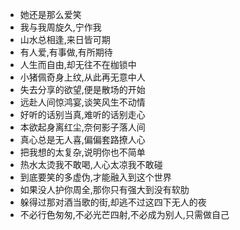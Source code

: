 - 她还是那么爱笑
- 我与我周旋久,宁作我
- 山水总相逢,来日皆可期
- 有人爱,有事做,有所期待
- 人生而自由,却无往不在枷锁中
- 小猪佩奇身上纹,从此再无意中人
- 失去分享的欲望,便是散场的开始
- 远赴人间惊鸿宴,谈笑风生不动情
- 好听的话别当真,难听的话别走心
- 本欲起身离红尘,奈何影子落人间
- 真心总是无人喜,偏偏套路撩人心
- 把我想的太复杂,说明你也不简单
- 热水太烫我不敢喝,人心太凉我不敢碰
- 到底要笑的多虚伪,才能融入到这个世界
- 如果没人护你周全,那你只有强大到没有软肋
- 躲得过那对酒当歌的街,却逃不过这四下无人的夜
- 不必行色匆匆,不必光芒四射,不必成为别人,只需做自己


